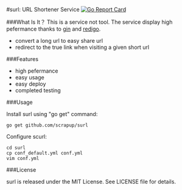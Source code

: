 #surl: URL Shortener Service
[![Go Report Card](https://goreportcard.com/badge/github.com/scrapup/surl)](https://goreportcard.com/report/github.com/scrapup/surl)

###What Is It？
This is a service not tool. The service display high pefermance thanks to [gin](https://github.com/gin-gonic/gin) and [redigo](https://github.com/garyburd/redigo).

- convert a long url to easy share url
- redirect to the true link when visiting a given short url

###Features

- high pefermance
- easy usage
- easy deploy
- completed testing

###Usage

Install surl using "go get" command:

	go get github.com/scrapup/surl
	
Configure scurl:

	cd surl
	cp conf_default.yml conf.yml
	vim conf.yml
	
###License

surl is released under the MIT License. See LICENSE file for details.	